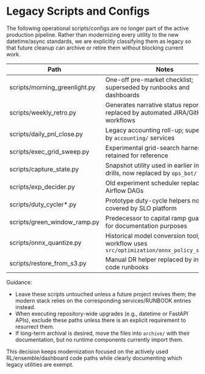 # Legacy Scripts and Configs

The following operational scripts/configs are no longer part of the active production
pipeline. Rather than modernizing every utility to the new datetime/async standards,
we are explicitly classifying them as legacy so that future cleanup can archive or
retire them without blocking current work.

| Path | Notes |
| --- | --- |
| scripts/morning_greenlight.py | One-off pre-market checklist; superseded by runbooks and dashboards |
| scripts/weekly_retro.py | Generates narrative status reports; replaced by automated JIRA/GitHub workflows |
| scripts/daily_pnl_close.py | Legacy accounting roll-up; superseded by `accounting/` services |
| scripts/exec_grid_sweep.py | Experimental grid-search harness retained for reference |
| scripts/capture_state.py | Snapshot utility used in earlier incident drills, now replaced by `ops_bot/` tooling |
| scripts/exp_decider.py | Old experiment scheduler replaced by Airflow DAGs |
| scripts/duty_cycler*.py | Prototype duty-cycle helpers now covered by SLO platform |
| scripts/green_window_ramp.py | Predecessor to capital ramp guard; left for documentation purposes |
| scripts/onnx_quantize.py | Historical model conversion tool; modern workflow uses `src/optimization/onnx_policy_server.py` |
| scripts/restore_from_s3.py | Manual DR helper replaced by infra-as-code runbooks |

Guidance:

- Leave these scripts untouched unless a future project revives them; the modern stack
  relies on the corresponding services/RUNBOOK entries instead.
- When executing repository-wide upgrades (e.g., datetime or FastAPI APIs), exclude
  these paths unless there is an explicit requirement to resurrect them.
- If long-term archival is desired, move the files into `archive/` with their
  documentation, but no runtime components currently import them.

This decision keeps modernization focused on the actively used RL/ensemble/dashboard
code paths while clearly documenting which legacy utilities are exempt.
